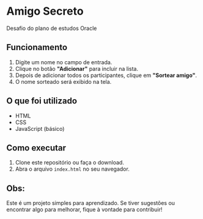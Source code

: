 # Amigo Secreto 

Desafio do plano de estudos Oracle

## Funcionamento
1. Digite um nome no campo de entrada.
2. Clique no botão **"Adicionar"** para incluir na lista.
3. Depois de adicionar todos os participantes, clique em **"Sortear amigo"**.
4. O nome sorteado será exibido na tela.
   
## O que foi utilizado
- HTML
- CSS
- JavaScript (básico)

## Como executar
1. Clone este repositório ou faça o download.
2. Abra o arquivo `index.html` no seu navegador.

## Obs:
Este é um projeto simples para aprendizado. Se tiver sugestões ou encontrar algo para melhorar, fique à vontade para contribuir!

